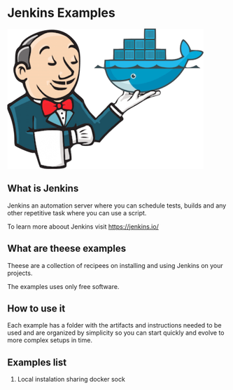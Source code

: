 # Jenkins Examples

![jenkins logo](https://github.com/edumco/jenkins-examples/raw/master/logo.png)

## What is Jenkins

Jenkins an automation server where you can schedule tests, builds and any other repetitive task where you can use a script.

To learn more aboout Jenkins visit <https://jenkins.io/>

## What are theese examples

Theese are a collection of recipees on installing and using Jenkins on your projects.

The examples uses only free software.

## How to use it

Each example has a folder with the artifacts and instructions needed to be used and are organized by simplicity so you can start quickly and evolve to more complex setups in time.

## Examples list

1. Local instalation sharing docker sock
